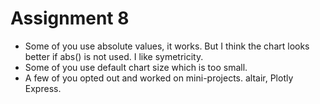 # Assignment 8
- Some of you use absolute values, it works. But I think the chart looks better if abs() is not used. I like symetricity.
- Some of you use default chart size which is too small. 
- A few of you opted out and worked on mini-projects. altair, Plotly Express.

